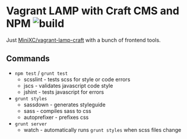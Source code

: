 Vagrant LAMP with Craft CMS and NPM ![build](https://api.travis-ci.org/MiniXC/vagrant-lamp-craft-npm.svg)
===================================
Just [MiniXC/vagrant-lamp-craft](https://github.com/MiniXC/vagrant-lamp-craft) with a bunch of frontend tools.

Commands
--------
* `npm test` / `grunt test`
  * scsslint - tests scss for style or code errors
  * jscs - validates javascript code style
  * jshint - tests javascript for errors
* `grunt styles`
  * sassdown - generates styleguide
  * sass - compiles sass to css
  * autoprefixer - prefixes css
* `grunt server`
  * watch - automatically runs `grunt styles` when scss files change
